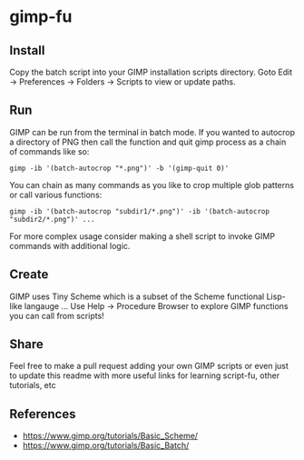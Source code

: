 # gimp-fu

## Install

Copy the batch script into your GIMP installation scripts directory.
Goto Edit -> Preferences -> Folders -> Scripts to view or update paths.

## Run

GIMP can be run from the terminal in batch mode. If you wanted to autocrop a directory of PNG then call the function and quit gimp process as a chain of commands like so:
```
gimp -ib '(batch-autocrop "*.png")' -b '(gimp-quit 0)'
```
You can chain as many commands as you like to crop multiple glob patterns or call various functions:
```
gimp -ib '(batch-autocrop "subdir1/*.png")' -ib '(batch-autocrop "subdir2/*.png")' ...
```
For more complex usage consider making a shell script to invoke GIMP commands with additional logic.

## Create

GIMP uses Tiny Scheme which is a subset of the Scheme functional Lisp-like langauge ...
Use Help -> Procedure Browser to explore GIMP functions you can call from scripts!

## Share

Feel free to make a pull request adding your own GIMP scripts or even just to update this readme with more useful links for learning script-fu, other tutorials, etc

## References

 - https://www.gimp.org/tutorials/Basic_Scheme/
 - https://www.gimp.org/tutorials/Basic_Batch/

